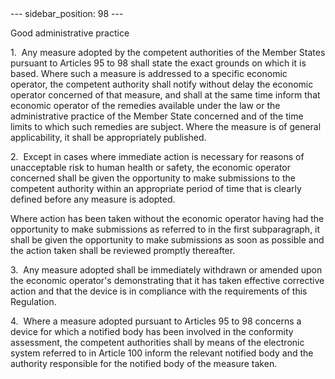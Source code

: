 
<meta data-rh="true" name="docsearch:language" content="en">
<meta data-rh="true" name="docsearch:version" content="current">
<meta data-rh="true" name="docsearch:docusaurus_tag" content="docs-default-current">
        ---
sidebar_position: 98
---
           <p class="stitle-article-norm">Good administrative practice</p>
   <p class="norm">1.&nbsp;&nbsp;Any measure adopted by the competent 
authorities of the Member&nbsp;States pursuant to Articles&nbsp;95 to 98
 shall state the exact grounds on which it is based. Where such a 
measure is addressed to a specific economic operator, the competent 
authority shall notify without delay the economic operator concerned of 
that measure, and shall at the same time inform that economic operator 
of the remedies available under the law or the administrative practice 
of the Member&nbsp;State concerned and of the time limits to which such 
remedies are subject. Where the measure is of general applicability, it 
shall be appropriately published.</p>
   <p class="norm">2.&nbsp;&nbsp;Except in cases where immediate action 
is necessary for reasons of unacceptable risk to human health or safety,
 the economic operator concerned shall be given the opportunity to make 
submissions to the competent authority within an appropriate period of 
time that is clearly defined before any measure is adopted.</p>
   <p class="norm">Where action has been taken without the economic 
operator having had the opportunity to make submissions as referred to 
in the first subparagraph, it shall be given the opportunity to make 
submissions as soon as possible and the action taken shall be reviewed 
promptly thereafter.</p>
   <p class="norm">3.&nbsp;&nbsp;Any measure adopted shall be 
immediately withdrawn or amended upon the economic operator's 
demonstrating that it has taken effective corrective action and that the
 device is in compliance with the requirements of this Regulation.</p>
   <p class="norm">4.&nbsp;&nbsp;Where a measure adopted pursuant to 
Articles&nbsp;95 to 98 concerns a device for which a notified body has 
been involved in the conformity assessment, the competent authorities 
shall by means of the electronic system referred to in Article&nbsp;100 
inform the relevant notified body and the authority responsible for the 
notified body of the measure taken.</p>